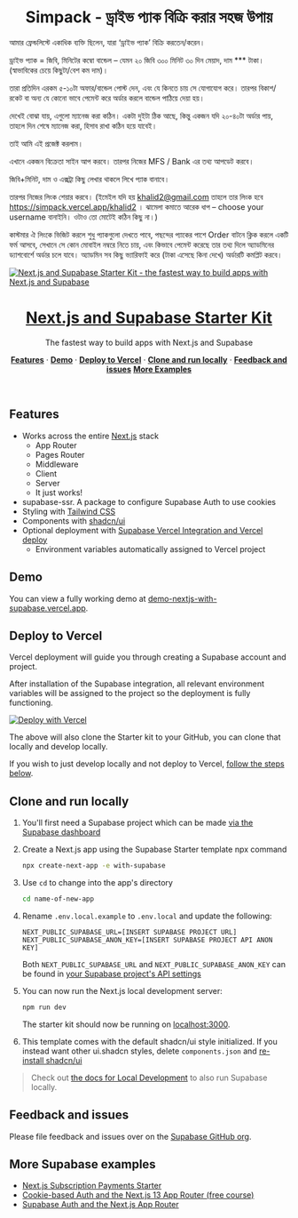 
<h1 align="center">Simpack - ড্রাইভ প্যাক বিক্রি করার সহজ উপায়</h1>
আমার ফ্রেন্ডলিস্টে একাধিক ব্যক্তি ছিলেন, যারা ‘ড্রাইভ প্যাক’ বিক্রি করতেন/করেন।

ড্রাইভ প্যাক = জিবি, মিনিটের কম্বো বান্ডেল – যেমন ২০ জিবি ৩০০ মিনিট ৩০ দিন মেয়াদ, দাম *** টাকা। (স্বাভাবিকের চেয়ে কিছুটা/বেশ কম দাম)।

তারা প্রতিদিন এরকম ৫-১০টা অফার/বান্ডেল পোস্ট দেন, এবং যে কিনতে চায় সে যোগাযোগ করে। তারপর বিকাশ/রকেট বা অন্য যে কোনো ভাবে পেমেন্ট করে অর্ডার করলে বান্ডেল পাঠিয়ে দেয়া হয়।

দেখেই বোঝা যায়, এগুলো ম্যানেজ করা কঠিন। একটা দুইটা ঠিক আছে, কিন্তু একজন যদি ২০-৪০টা অর্ডার পায়, তাহলে দিন শেষে ম্যানেজ করা, হিসাব রাখা কঠিন হয়ে যাবেই।

তাই আমি এই প্রজেক্ট করলাম।

এখানে একজন বিক্রেতা সাইন আপ করবে। তারপর নিজের MFS / Bank এর তথ্য আপডেট করবে।

জিবি+মিনিট, দাম ও এক্সট্রা কিছু লেখার থাকলে লিখে প্যাক বানাবে।

তারপর নিজের লিংক শেয়ার করবে। (ইমেইল যদি হয় khalid2@gmail.com তাহলে তার লিংক হবে https://simpack.vercel.app/khalid2 । ঝামেলা কমাতে আরেক ধাপ – choose your username বানাইনি। ওটাও তো মোটেই কঠিন কিছু না।)

কাস্টমার ঐ লিংকে ভিজিট করলে শুধু প্যাকগুলো দেখতে পাবে, পছন্দের প্যাকের পাশে Order বাটনে ক্লিক করলে একটি ফর্ম আসবে, সেখানে সে কোন মোবাইল নম্বরে নিতে চায়, এবং কিভাবে পেমেন্ট করেছে তার তথ্য দিলে অ্যাডমিনের ড্যাশবোর্শে অর্ডার চলে যাবে। অ্যাডমিন সব কিছু ভ্যারিফাই করে (টাকা এসেছে কিনা দেখে) অর্ডারটি কমপ্লিট করবে।

<a href="https://demo-nextjs-with-supabase.vercel.app/">
  <img alt="Next.js and Supabase Starter Kit - the fastest way to build apps with Next.js and Supabase" src="https://demo-nextjs-with-supabase.vercel.app/opengraph-image.png">
  <h1 align="center">Next.js and Supabase Starter Kit</h1>
</a>

<p align="center">
 The fastest way to build apps with Next.js and Supabase
</p>

<p align="center">
  <a href="#features"><strong>Features</strong></a> ·
  <a href="#demo"><strong>Demo</strong></a> ·
  <a href="#deploy-to-vercel"><strong>Deploy to Vercel</strong></a> ·
  <a href="#clone-and-run-locally"><strong>Clone and run locally</strong></a> ·
  <a href="#feedback-and-issues"><strong>Feedback and issues</strong></a>
  <a href="#more-supabase-examples"><strong>More Examples</strong></a>
</p>
<br/>

## Features

- Works across the entire [Next.js](https://nextjs.org) stack
  - App Router
  - Pages Router
  - Middleware
  - Client
  - Server
  - It just works!
- supabase-ssr. A package to configure Supabase Auth to use cookies
- Styling with [Tailwind CSS](https://tailwindcss.com)
- Components with [shadcn/ui](https://ui.shadcn.com/)
- Optional deployment with [Supabase Vercel Integration and Vercel deploy](#deploy-your-own)
  - Environment variables automatically assigned to Vercel project

## Demo

You can view a fully working demo at [demo-nextjs-with-supabase.vercel.app](https://demo-nextjs-with-supabase.vercel.app/).

## Deploy to Vercel

Vercel deployment will guide you through creating a Supabase account and project.

After installation of the Supabase integration, all relevant environment variables will be assigned to the project so the deployment is fully functioning.

[![Deploy with Vercel](https://vercel.com/button)](https://vercel.com/new/clone?repository-url=https%3A%2F%2Fgithub.com%2Fvercel%2Fnext.js%2Ftree%2Fcanary%2Fexamples%2Fwith-supabase&project-name=nextjs-with-supabase&repository-name=nextjs-with-supabase&demo-title=nextjs-with-supabase&demo-description=This+starter+configures+Supabase+Auth+to+use+cookies%2C+making+the+user%27s+session+available+throughout+the+entire+Next.js+app+-+Client+Components%2C+Server+Components%2C+Route+Handlers%2C+Server+Actions+and+Middleware.&demo-url=https%3A%2F%2Fdemo-nextjs-with-supabase.vercel.app%2F&external-id=https%3A%2F%2Fgithub.com%2Fvercel%2Fnext.js%2Ftree%2Fcanary%2Fexamples%2Fwith-supabase&demo-image=https%3A%2F%2Fdemo-nextjs-with-supabase.vercel.app%2Fopengraph-image.png)

The above will also clone the Starter kit to your GitHub, you can clone that locally and develop locally.

If you wish to just develop locally and not deploy to Vercel, [follow the steps below](#clone-and-run-locally).

## Clone and run locally

1. You'll first need a Supabase project which can be made [via the Supabase dashboard](https://database.new)

2. Create a Next.js app using the Supabase Starter template npx command

   ```bash
   npx create-next-app -e with-supabase
   ```

3. Use `cd` to change into the app's directory

   ```bash
   cd name-of-new-app
   ```

4. Rename `.env.local.example` to `.env.local` and update the following:

   ```
   NEXT_PUBLIC_SUPABASE_URL=[INSERT SUPABASE PROJECT URL]
   NEXT_PUBLIC_SUPABASE_ANON_KEY=[INSERT SUPABASE PROJECT API ANON KEY]
   ```

   Both `NEXT_PUBLIC_SUPABASE_URL` and `NEXT_PUBLIC_SUPABASE_ANON_KEY` can be found in [your Supabase project's API settings](https://app.supabase.com/project/_/settings/api)

5. You can now run the Next.js local development server:

   ```bash
   npm run dev
   ```

   The starter kit should now be running on [localhost:3000](http://localhost:3000/).

6. This template comes with the default shadcn/ui style initialized. If you instead want other ui.shadcn styles, delete `components.json` and [re-install shadcn/ui](https://ui.shadcn.com/docs/installation/next)

> Check out [the docs for Local Development](https://supabase.com/docs/guides/getting-started/local-development) to also run Supabase locally.

## Feedback and issues

Please file feedback and issues over on the [Supabase GitHub org](https://github.com/supabase/supabase/issues/new/choose).

## More Supabase examples

- [Next.js Subscription Payments Starter](https://github.com/vercel/nextjs-subscription-payments)
- [Cookie-based Auth and the Next.js 13 App Router (free course)](https://youtube.com/playlist?list=PL5S4mPUpp4OtMhpnp93EFSo42iQ40XjbF)
- [Supabase Auth and the Next.js App Router](https://github.com/supabase/supabase/tree/master/examples/auth/nextjs)
